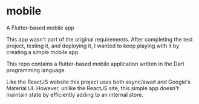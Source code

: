 # mobile
A Flutter-based mobile app

This app wasn't part of the original requirements.  After completing the test project, testing it, and deploying it, I wanted to keep playing with it by creating a simple mobile app.

This repo contains a flutter-based mobile application written in the Dart programming language.

Like the ReactJS website this project uses both async/await and Google's Material UI.
However, unlike the ReactJS site, this simple app doesn't maintain state by efficiently adding to an internal store.




